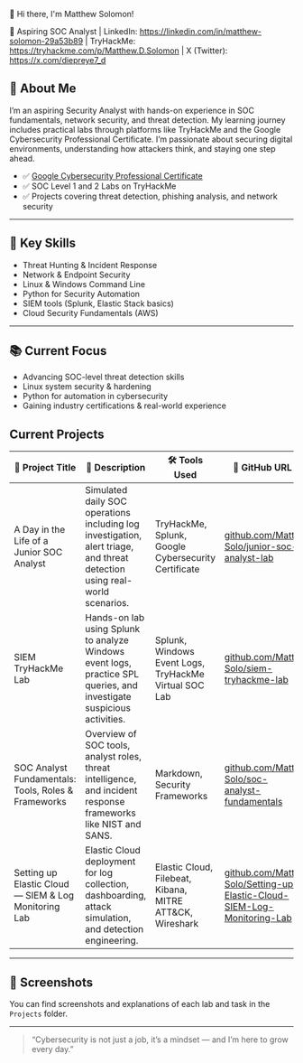 👋 Hi there, I'm Matthew  Solomon!

🔐 Aspiring SOC Analyst | LinkedIn: https://linkedin.com/in/matthew-solomon-29a53b89 | 
TryHackMe: https://tryhackme.com/p/Matthew.D.Solomon | X (Twitter): https://x.com/diepreye7_d


## 🚀 About Me

I’m an aspiring Security Analyst with hands-on experience in SOC fundamentals, network security, and threat detection. My learning journey includes practical labs through platforms like TryHackMe and the Google Cybersecurity Professional Certificate. I’m passionate about securing digital environments, understanding how attackers think, and staying one step ahead.



- ✅ [Google Cybersecurity Professional Certificate](#)
- ✅ SOC Level 1 and 2 Labs on TryHackMe
- ✅ Projects covering threat detection, phishing analysis, and network security

---

## 🔐 Key Skills

- Threat Hunting & Incident Response  
- Network & Endpoint Security  
- Linux & Windows Command Line  
- Python for Security Automation  
- SIEM tools (Splunk, Elastic Stack basics)  
- Cloud Security Fundamentals (AWS)

---


## 📚 Current Focus

- Advancing SOC-level threat detection skills  
- Linux system security & hardening  
- Python for automation in cybersecurity  
- Gaining industry certifications & real-world experience

  
## Current Projects

| 🧠 Project Title                                 | 📄 Description                                                                                       | 🛠️ Tools Used                                      | 🔗 GitHub URL                                                       |
|-------------------------------------------------|---------------------------------------------------------------------------------------------------|---------------------------------------------------|--------------------------------------------------------------------|
| A Day in the Life of a Junior SOC Analyst        | Simulated daily SOC operations including log investigation, alert triage, and threat detection using real-world scenarios. | TryHackMe, Splunk, Google Cybersecurity Certificate | [github.com/Matt-Solo/junior-soc-analyst-lab](https://github.com/Matt-Solo/junior-soc-analyst-lab)       |
| SIEM TryHackMe Lab                               | Hands-on lab using Splunk to analyze Windows event logs, practice SPL queries, and investigate suspicious activities. | Splunk, Windows Event Logs, TryHackMe Virtual SOC Lab | [github.com/Matt-Solo/siem-tryhackme-lab](https://github.com/Matt-Solo/siem-tryhackme-lab)                 |
| SOC Analyst Fundamentals: Tools, Roles & Frameworks | Overview of SOC tools, analyst roles, threat intelligence, and incident response frameworks like NIST and SANS.          | Markdown, Security Frameworks                      | [github.com/Matt-Solo/soc-analyst-fundamentals](https://github.com/Matt-Solo/soc-analyst-fundamentals)     |
| Setting up Elastic Cloud — SIEM & Log Monitoring Lab | Elastic Cloud deployment for log collection, dashboarding, attack simulation, and detection engineering. | Elastic Cloud, Filebeat, Kibana, MITRE ATT&CK, Wireshark | [github.com/Matt-Solo/Setting-up-Elastic-Cloud-SIEM-Log-Monitoring-Lab](https://github.com/Matt-Solo/Setting-up-Elastic-Cloud-SIEM-Log-Monitoring-Lab) |

---

## 📸 Screenshots

You can find screenshots and explanations of each lab and task in the `Projects` folder.

---



> “Cybersecurity is not just a job, it’s a mindset — and I’m here to grow every day.”
